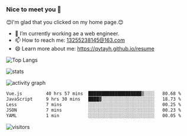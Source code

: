 ### Nice to meet you 👋

😊I'm glad that you clicked on my home page.😊

- 🔭 I’m currently working ae a web engineer.
- 📫 How to reach me: 13255238145@163.com
- 😄 Learn more about me: https://qytayh.github.io/resume

![Top Langs](https://github-readme-stats.vercel.app/api/top-langs?username=qytayh) 

![stats](https://github-readme-stats.vercel.app/api?username=qytayh&show_icons=true&theme=radical&layout=compact)
	
![activity graph](https://activity-graph.herokuapp.com/graph?username=qytayh&theme=dracula)

<!--START_SECTION:waka-->

```txt
Vue.js         40 hrs 57 mins  ████████████████████▒░░░░   80.68 %
JavaScript     9 hrs 30 mins   ████▓░░░░░░░░░░░░░░░░░░░░   18.73 %
Less           7 mins          ░░░░░░░░░░░░░░░░░░░░░░░░░   00.25 %
JSON           7 mins          ░░░░░░░░░░░░░░░░░░░░░░░░░   00.23 %
YAML           1 min           ░░░░░░░░░░░░░░░░░░░░░░░░░   00.05 %
```

<!--END_SECTION:waka-->

![visitors](https://visitor-badge.glitch.me/badge?page_id=qytayh)


<!--
**qytayh/qytayh** is a ✨ _special_ ✨ repository because its `README.md` (this file) appears on your GitHub profile.

Here are some ideas to get you started:

- 🔭 I’m currently working on ...
- 🌱 I’m currently learning ...
- 👯 I’m looking to collaborate on ...
- 🤔 I’m looking for help with ...
- 💬 Ask me about ...
- 📫 How to reach me: ...
- 😄 Pronouns: ...
- ⚡ Fun fact: ...
-->
